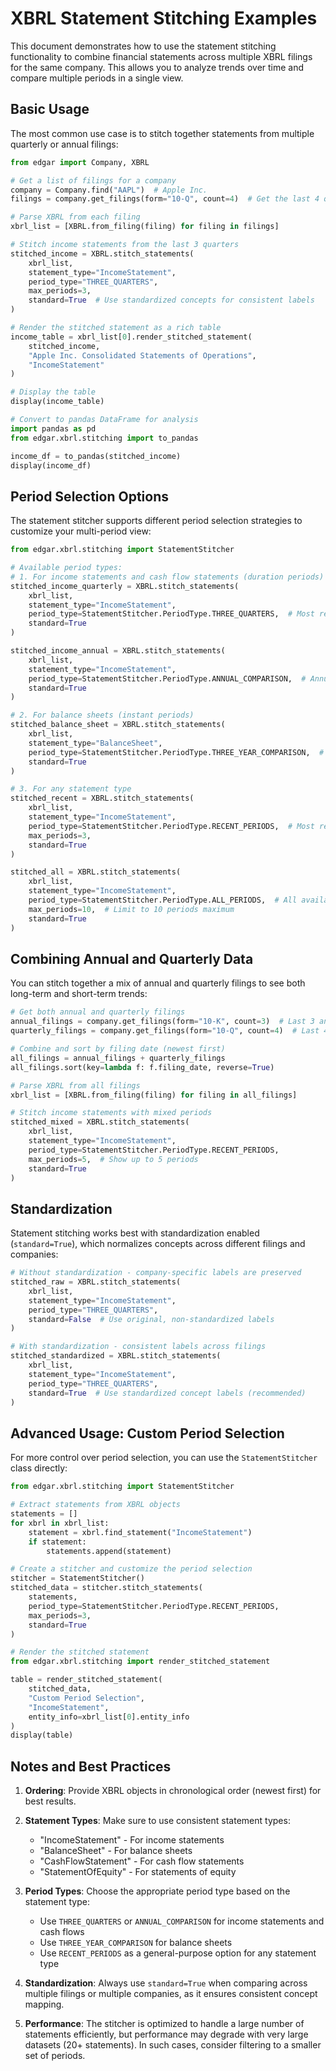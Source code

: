 # XBRL Statement Stitching Examples

This document demonstrates how to use the statement stitching functionality to combine financial statements across multiple XBRL filings for the same company. This allows you to analyze trends over time and compare multiple periods in a single view.

## Basic Usage

The most common use case is to stitch together statements from multiple quarterly or annual filings:

```python
from edgar import Company, XBRL

# Get a list of filings for a company
company = Company.find("AAPL")  # Apple Inc.
filings = company.get_filings(form="10-Q", count=4)  # Get the last 4 quarterly filings

# Parse XBRL from each filing
xbrl_list = [XBRL.from_filing(filing) for filing in filings]

# Stitch income statements from the last 3 quarters
stitched_income = XBRL.stitch_statements(
    xbrl_list,
    statement_type="IncomeStatement",
    period_type="THREE_QUARTERS",
    max_periods=3,
    standard=True  # Use standardized concepts for consistent labels
)

# Render the stitched statement as a rich table
income_table = xbrl_list[0].render_stitched_statement(
    stitched_income,
    "Apple Inc. Consolidated Statements of Operations",
    "IncomeStatement"
)

# Display the table
display(income_table)

# Convert to pandas DataFrame for analysis
import pandas as pd
from edgar.xbrl.stitching import to_pandas

income_df = to_pandas(stitched_income)
display(income_df)
```

## Period Selection Options

The statement stitcher supports different period selection strategies to customize your multi-period view:

```python
from edgar.xbrl.stitching import StatementStitcher

# Available period types:
# 1. For income statements and cash flow statements (duration periods)
stitched_income_quarterly = XBRL.stitch_statements(
    xbrl_list,
    statement_type="IncomeStatement",
    period_type=StatementStitcher.PeriodType.THREE_QUARTERS,  # Most recent 3 quarters
    standard=True
)

stitched_income_annual = XBRL.stitch_statements(
    xbrl_list,
    statement_type="IncomeStatement",
    period_type=StatementStitcher.PeriodType.ANNUAL_COMPARISON,  # Annual periods only
    standard=True
)

# 2. For balance sheets (instant periods)
stitched_balance_sheet = XBRL.stitch_statements(
    xbrl_list,
    statement_type="BalanceSheet",
    period_type=StatementStitcher.PeriodType.THREE_YEAR_COMPARISON,  # Last 3 year-ends
    standard=True
)

# 3. For any statement type
stitched_recent = XBRL.stitch_statements(
    xbrl_list,
    statement_type="IncomeStatement",
    period_type=StatementStitcher.PeriodType.RECENT_PERIODS,  # Most recent periods (default)
    max_periods=3,
    standard=True
)

stitched_all = XBRL.stitch_statements(
    xbrl_list,
    statement_type="IncomeStatement",
    period_type=StatementStitcher.PeriodType.ALL_PERIODS,  # All available periods
    max_periods=10,  # Limit to 10 periods maximum
    standard=True
)
```

## Combining Annual and Quarterly Data

You can stitch together a mix of annual and quarterly filings to see both long-term and short-term trends:

```python
# Get both annual and quarterly filings
annual_filings = company.get_filings(form="10-K", count=3)  # Last 3 annual filings
quarterly_filings = company.get_filings(form="10-Q", count=4)  # Last 4 quarterly filings

# Combine and sort by filing date (newest first)
all_filings = annual_filings + quarterly_filings
all_filings.sort(key=lambda f: f.filing_date, reverse=True)

# Parse XBRL from all filings
xbrl_list = [XBRL.from_filing(filing) for filing in all_filings]

# Stitch income statements with mixed periods
stitched_mixed = XBRL.stitch_statements(
    xbrl_list,
    statement_type="IncomeStatement",
    period_type=StatementStitcher.PeriodType.RECENT_PERIODS,
    max_periods=5,  # Show up to 5 periods
    standard=True
)
```

## Standardization

Statement stitching works best with standardization enabled (`standard=True`), which normalizes concepts across different filings and companies:

```python
# Without standardization - company-specific labels are preserved
stitched_raw = XBRL.stitch_statements(
    xbrl_list,
    statement_type="IncomeStatement",
    period_type="THREE_QUARTERS",
    standard=False  # Use original, non-standardized labels
)

# With standardization - consistent labels across filings
stitched_standardized = XBRL.stitch_statements(
    xbrl_list,
    statement_type="IncomeStatement",
    period_type="THREE_QUARTERS",
    standard=True  # Use standardized concept labels (recommended)
)
```

## Advanced Usage: Custom Period Selection

For more control over period selection, you can use the `StatementStitcher` class directly:

```python
from edgar.xbrl.stitching import StatementStitcher

# Extract statements from XBRL objects
statements = []
for xbrl in xbrl_list:
    statement = xbrl.find_statement("IncomeStatement")
    if statement:
        statements.append(statement)

# Create a stitcher and customize the period selection
stitcher = StatementStitcher()
stitched_data = stitcher.stitch_statements(
    statements,
    period_type=StatementStitcher.PeriodType.RECENT_PERIODS,
    max_periods=3,
    standard=True
)

# Render the stitched statement
from edgar.xbrl.stitching import render_stitched_statement

table = render_stitched_statement(
    stitched_data,
    "Custom Period Selection",
    "IncomeStatement",
    entity_info=xbrl_list[0].entity_info
)
display(table)
```

## Notes and Best Practices

1. **Ordering**: Provide XBRL objects in chronological order (newest first) for best results.

2. **Statement Types**: Make sure to use consistent statement types:
   - "IncomeStatement" - For income statements
   - "BalanceSheet" - For balance sheets
   - "CashFlowStatement" - For cash flow statements
   - "StatementOfEquity" - For statements of equity

3. **Period Types**: Choose the appropriate period type based on the statement type:
   - Use `THREE_QUARTERS` or `ANNUAL_COMPARISON` for income statements and cash flows
   - Use `THREE_YEAR_COMPARISON` for balance sheets
   - Use `RECENT_PERIODS` as a general-purpose option for any statement type

4. **Standardization**: Always use `standard=True` when comparing across multiple filings or multiple companies, as it ensures consistent concept mapping.

5. **Performance**: The stitcher is optimized to handle a large number of statements efficiently, but performance may degrade with very large datasets (20+ statements). In such cases, consider filtering to a smaller set of periods.